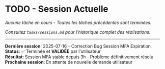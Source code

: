 # TODO - Session Actuelle

*Aucune tâche en cours - Toutes les tâches précédentes sont terminées.*

*Consultez `tasks/sessions.md` pour l'historique complet des réalisations.*

---

**Dernière session**: 2025-07-16 - Correction Bug Session MFA Expiration  
**Status**: ✅ Terminée et **VALIDÉE** par l'utilisateur  
**Résultat**: Session MFA stable depuis 3h - Problème définitivement résolu  
**Prochaine session**: En attente de nouvelle demande utilisateur